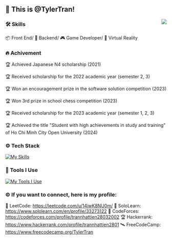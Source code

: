 ## 👋 This is @TylerTran!
<img align="right" src="https://images-wixmp-ed30a86b8c4ca887773594c2.wixmp.com/f/c83c004e-1370-4756-88e5-4071de797088/dfwtrdo-80c5b3ae-615f-4074-9f0e-c772659e4e79.gif?token=eyJ0eXAiOiJKV1QiLCJhbGciOiJIUzI1NiJ9.eyJzdWIiOiJ1cm46YXBwOjdlMGQxODg5ODIyNjQzNzNhNWYwZDQxNWVhMGQyNmUwIiwiaXNzIjoidXJuOmFwcDo3ZTBkMTg4OTgyMjY0MzczYTVmMGQ0MTVlYTBkMjZlMCIsIm9iaiI6W1t7InBhdGgiOiJcL2ZcL2M4M2MwMDRlLTEzNzAtNDc1Ni04OGU1LTQwNzFkZTc5NzA4OFwvZGZ3dHJkby04MGM1YjNhZS02MTVmLTQwNzQtOWYwZS1jNzcyNjU5ZTRlNzkuZ2lmIn1dXSwiYXVkIjpbInVybjpzZXJ2aWNlOmZpbGUuZG93bmxvYWQiXX0.3iKkKrjeG6eQFUmlq4I48HZ51hGyHGd_qHBelGyZuRo" />

### 🛠️ Skills
📦 Front End/ 🥗 Backend/ 🎮 Game Developer/ 🍨 Virtual Reality

### 🔥 Achivement
<p>🏆 Achieved Japanese N4 scholarship (2021)</p>
<p>🏆 Received scholarship for the 2022 academic year (semester 2, 3)</p>
<p>🏆 Won an encouragement prize in the software solution competition (2023)</p>
<p>🏆 Won 3rd prize in school chess competition (2023)</p>
<p>🏆 Received scholarship for the 2023 academic year (semester 1, 2, 3)</p>
<p>🏆 Achieved the title "Student with high achievements in study and training" of Ho Chi Minh City Open University (2024)</p>

### ⚙️ Tech Stack
[![My Skills](https://skillicons.dev/icons?i=c,cs,cpp,java,python,html,css,javascript,typescript,react,nodejs,express,redux,tailwind,threejs,bootstrap,tensorflow,unity)](https://skillicons.dev)

### 🔨 Tools I Use
[![My Tools I Use](https://skillicons.dev/icons?i=mysql,sqlite,git,github,gitlab,vite,vscode,postgres,postman,rabbitmq,stackoverflow,visualstudio,firebase,elasticsearch,mongodb,docker,kubernetes,npm)](https://skillicons.dev)

### ©️ If you want to connect, here is my profile:
🚀 LeetCode: https://leetcode.com/u/14iwK8NU0m/
🎯 SoloLearn: https://www.sololearn.com/en/profile/33273122
📝 CodeForces: https://codeforces.com/profile/trannhattien28032002
🏆 Hackerrank: https://www.hackerrank.com/profile/trannhattien2801
🛰️ FreeCodeCamp: https://www.freecodecamp.org/TylerTran
